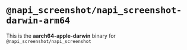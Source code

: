 # `@napi_screenshot/napi_screenshot-darwin-arm64`

This is the **aarch64-apple-darwin** binary for `@napi_screenshot/napi_screenshot`
